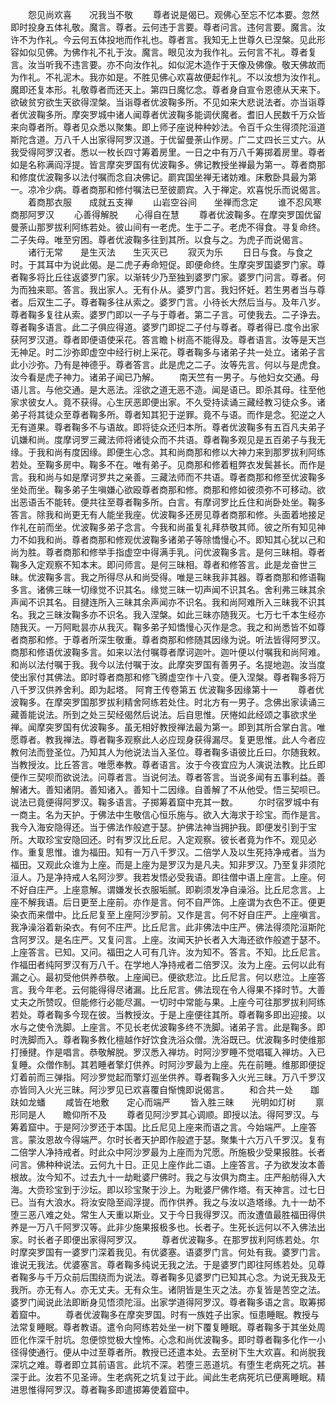 <!-- { "loadSidebar": true } -->
　　怨见尚欢喜　　况我当不敬
　　尊者说是偈已。观佛心至忘不忆本要。忽然即时投身五体礼敬。魔言。尊者。云何违于言要。尊者问言。违何言要。魔言。汝许不为作礼。今云何五体投地而作礼也。尊者言。我知无上世尊久已涅槃。见此形容如似见佛。为佛作礼不礼于汝。魔言。眼见汝为我作礼。云何言不礼。尊者复言。汝当听我不违言要。亦不向汝作礼。如似泥木造作于天像及佛像。敬天佛故而为作礼。不礼泥木。我亦如是。不胜见佛心欢喜故便起作礼。不以汝想为汝作礼。魔即还复本形。礼敬尊者而还天上。第四日魔忆念。尊者身自宣令恩德从天来下。欲破贫穷欲生天欲得涅槃。当诣尊者优波鞠多所。不见如来大悲说法者。亦当诣尊者优波鞠多所。摩突罗城中诸人闻尊者优波鞠多能调伏魔者。耆旧人民数千万众皆来向尊者所。尊者见众悉以聚集。即上师子座说种种妙法。令百千众生得须陀洹道斯陀含道。万八千人出家得阿罗汉道。于优留曼荼山作房。广二丈四长三丈六。从我受得阿罗汉者。悉以一枚长四寸筹着房里。一日之中有万八千筹掷着房里。尊者如是名称满阎浮提。皆言摩突罗国有优波鞠多。佛记教授坐禅最为第一。尊者商那和修度优波鞠多以法付嘱而念自决佛记。罽宾国坐禅无诸妨难。床敷卧具最为第一。凉冷少病。尊者商那和修付嘱法已至彼罽宾。入于禅定。欢喜悦乐而说偈言。
　　着商那衣服　　成就五支禅
　　山岩空谷间　　坐禅而念定
　　谁不忍风寒　　商那阿罗汉
　　心善得解脱　　心得自在慧
　　尊者优波鞠多。在摩突罗国优留曼荼山那罗拔利阿练若处。彼山间有一老虎。生于二子。老虎不得食。寻复命终。二子失母。唯至穷困。尊者优波鞠多往到其所。以食与之。为虎子而说偈言。
　　诸行无常　　是生灭法　　生灭灭已
　　寂灭为乐
　　日日与食。与食之时。于其耳中为说此偈。是二虎子寿命短促。即便命终。生摩突罗国婆罗门家。尊者鞠多将比丘往返婆罗门家。以渐转少乃至独到婆罗门家。婆罗门问言。尊者。何为而独来耶。答言。我出家人。无有仆从。婆罗门言。我妇怀妊。若生男者当与尊者。后双生二子。尊者鞠多往从索之。婆罗门言。小待长大然后当与。及年八岁。尊者鞠多复往从索。婆罗门即以一子与于尊者。第二子言。可使我去。二子诤去。尊者鞠多语言。此二子俱应得道。婆罗门即捉二子付与尊者。尊者得已.度令出家获阿罗汉道。尊者即便语使采花。答言瞻卜树高不能得及。尊者语言。汝等是天岂无神足。时二沙弥即虚空中经行树上采花。尊者鞠多与诸弟子共一处立。诸弟子言此小沙弥。乃有是神德乎。尊者答言。此是虎之二子。汝等先言。何以与是虎食。汝今看是虎子神力。诸弟子闻已乃解。
　　南天竺有一男子。与他妇女交通。母语儿言。与他交通。是大恶法。淫欲之道无恶不造。闻是语已。即杀其母。往至他家求彼女人。竟不获得。心生厌恶即便出家。不久受持读诵三藏经教习徒众多。诸弟子将其徒众至尊者鞠多所。尊者知其犯于逆罪。竟不与语。而作是念。犯逆之人无有道果。尊者鞠多不与语故。即将徒众还归本所。尊者优波鞠多有五百凡夫弟子讥嫌和尚。度摩诃罗三藏法师将诸徒众而不共语。尊者鞠多观见是五百弟子与我无缘。于我和尚有度因缘。即便生心念。其和尚商那和修以大神力来到那罗拔利阿练若处。至鞠多房中。鞠多不在。唯有弟子。见商那和修着粗弊衣发鬓甚长。而作是言。我和尚与如是摩诃罗共之亲善。三藏法师而不共语。尊者商那和修至优波鞠多坐处而坐。鞠多弟子生嗔嫌心欲殴尊者商那和修。商那和修如彼须弥不可移动。欲出恶语舌不能转。便共往至尊者鞠多所。白言。有摩诃罗比丘住和尚卧处坐。鞠多答言。除我和尚更无有人能坐我座。优波鞠多还房见尊者商那和修。头面着地接足作礼在前而坐。优波鞠多弟子念言。今我和尚虽复礼拜恭敬其师。彼之所有知见神力不如我和尚。尊者商那和修观优波鞠多诸弟子等除憍慢心不。即知其心犹以己和尚为胜。尊者商那和修举手指虚空中得满手乳。问优波鞠多言。是何三昧相。尊者鞠多入定观察不知本末。即问师言。是何三昧相。尊者和修答言。此是龙奋世三昧。优波鞠多言。我之所得尽从和尚受得。唯是三昧我非其器。尊者商那和修语鞠多言。诸佛三昧一切缘觉不识其名。缘觉三昧一切声闻不识其名。舍利弗三昧其余声闻不识其名。目揵连所入三昧其余声闻亦不识名。我和尚阿难所入三昧我不识其名。我之三昧汝鞠多亦不识名。我入涅槃。如此三昧亦随我灭。七万七千本生经亦随我灭。一万阿毗昙亦从我灭。鞠多弟子知憍慢心灭作是念。我之和尚悉皆不如尊者商那和修。于尊者所深生敬重。尊者商那和修随其因缘为说。听法皆得阿罗汉。商那和修语优波鞠多言。如来以法付嘱尊者摩诃迦叶。迦叶便以付嘱我和尚阿难。和尚以法付嘱于我。我今以法付嘱于汝。此摩突罗国有善男子。名提地迦。汝当度使出家付其佛法。即时尊者商那和修飞腾虚空作十八变。便入涅槃。尊者鞠多将万八千罗汉供养舍利。即为起塔。
阿育王传卷第五
优波鞠多因缘第十一
　　尊者优波鞠多。在摩突罗国那罗拔利精舍阿练若处住。时北方有一男子。念佛出家读诵三藏善能说法。所到之处三契经偈然后说法。后自思惟。厌惓如此经颂之事欲求坐禅。闻摩突罗国有优波鞠多。虽无相好教授禅法最为第一。即到其所合掌白言。唯愿尊者。教我禅法。尊者鞠多观察此人必应现身获得漏尽。复更思惟。此人今者应教何法而登圣位。乃知其人为他说法当入圣位。尊者鞠多语彼比丘曰。尔随我敕。当教授汝。比丘答言。唯愿奉教。尊者语言。汝于今夜宜应为人演说法教。比丘即便作三契呗而欲说法。问尊者言。当说何法。尊者答言。当说多闻有五事利益。善解诸大。善知诸阴。善知诸入。善知十二因缘。自善解了不从他受。悟三契呗已。说法已竟便得阿罗汉。鞠多语言。子掷筹着窟中充其一数。
　　尔时宿罗城中有一商主。名为天护。于佛法中生敬信心恒乐施与。欲入大海求于珍宝。而作是言。我今入海安隐得还。当于佛法作般遮于瑟。护佛法神当拥护我。即便发引到于宝所。大取珍宝安隐回还。时有罗汉比丘尼。入定观察。彼长者竟为作不。观见必作。重复思惟。谁为福田。知有一万八千罗汉。二倍学人及以生死持净戒者。当为福田。又观此众谁为上座。而是上座为是罗汉为是凡夫。知非罗汉。乃至复非须陀洹人。乃是净持戒人名阿沙罗。我若发悟必受我语。即往僧中语上座言。上座。何不好自庄严。上座意解。谓嫌发长衣服垢腻。即剃须发净自澡浴。比丘尼念言。上座不解我语。后日更至上座前。亦作是言。何不自严饰。上座谓为衣色不正。便更染衣而来僧中。比丘尼复至上座阿沙罗前。又作是言。何不好自庄严。上座嗔言。我净澡浴着新染衣。有何不庄严。比丘尼言。此非佛法中庄严。佛法得须陀洹斯陀含阿罗汉。是名庄严。又复问言。上座。汝闻天护长者入大海还欲作般遮于瑟不。上座答言。已知。又问。福田之人可有几许。汝为知不。答言。不知。比丘尼言。作福田者纯阿罗汉有万八千。在学地人净持戒者二倍罗汉。汝为上座。云何以此有漏之心。最初受他供养恭敬。上座闻已。便欲悲泣。比丘尼言。何以悲泣。上座答言。我今年老。云何能得得尽诸漏。比丘尼言。佛法现在令人得果不择时节。大善丈夫之所赞叹。但能修行必能尽漏。一切时中常能与果。上座今可往那罗拔利阿练若处。尊者鞠多今现在彼。当教授汝。于是上座便往其所。尊者鞠多即出迎接。以水与之使令洗脚。上座言。不见长老优波鞠多终不洗脚。诸弟子言。此是鞠多。即时洗脚而入。尊者鞠多教化檀越作好饮食洗浴众僧。洗浴既已。优波鞠多时使维那打捶揵。作是唱言。恭敬解脱。罗汉悉入禅坊。时阿沙罗睡不觉唱辄入禅坊。入已复睡。众僧作制。其若睡者擎灯供养。时阿沙罗最为上座。先在前睡。维那即便捉灯着前而三弹指。阿沙罗觉起而擎灯巡坐供养。尊者鞠多入火光三昧。万八千罗汉亦皆同入火光三昧。阿沙罗见已欢喜覆自惭愧即说偈言。
　　和合共一处　　跏趺如龙蟠
　　咸皆在地敷　　定心而端严
　　皆入胜三昧　　光明如灯树
　　禀形同是人　　瞻仰所不及
　　尊者见阿沙罗其心调顺。即授以法。得阿罗汉。与筹着窟中。于是阿沙罗还于本国。比丘尼见上座来而语之言。今始端严。上座答言。蒙汝恩故今得端严。尔时长者天护即作般遮于瑟。聚集十六万八千罗汉。复有二倍学人净持戒者。时此众中阿沙罗最为上座而为咒愿。所施极少受果报胜。长者问言。佛种种说法。云何九十日。正见上座作此二语。上座答言。子为欲发汝本善根故。汝今知不。过去九十一劫毗婆尸佛时。我之与汝俱为商主。庄严船舫得入大海。大赍珍宝到于沙坛。即以珍宝聚于沙上。为毗婆尸佛作塔。有天神言。过七日已。当有大浪水。将汝安隐至阎浮提。而作供养。我之与汝以造塔缘。九十一劫不堕三恶八难之处。常生人天重以斯业。又于今日我得罗汉。而汝遭值最胜福田得供养是一万八千阿罗汉等。此非少施果报极多也。长者子。生死长远何以不入佛法出家。时长者子即便出家得阿罗汉。
　　尊者优波鞠多。在那罗拔利阿练若处。尔时摩突罗国有一婆罗门深着我见。有优婆塞。语婆罗门言。何处有我。婆罗门言。谁说无我法。优婆塞言。尊者鞠多纯说无我之法。于是婆罗门即往阿练若处。见尊者鞠多与千万众前后围绕而为说法。尊者鞠多见婆罗门已知其心念。为说无我及无我所。亦无有人。亦无丈夫。无有众生。诸阴皆是生灭之法。亦复皆是苦空之法。婆罗门闻说此法即断身见悟须陀洹。出家学道得阿罗汉。尊者鞠多语之言。取筹掷着窟中。
　　尊者优波鞠多在摩突罗国。时有一族姓子出家。恒患睡眠。教授与法常复睡眠。尊者教语。遣令向阿练若处坐一树下覆复睡眠。尊者鞠多于其坐处周匝化作深千肘坑。忽便惊觉极大惶怖。心念和尚优波鞠多。即时尊者鞠多化作一小径得使通行。便从中过至尊者所。教授已还遣本处。去至树下生大欢喜。和尚脱我深坑之难。尊者即立其前语言。此坑不深。若堕三恶道坑。有堕生老病死之坑。甚深于此。汝若不见圣谛。生老病死之坑复过于此。闻此生老病死坑已便离睡眠。精进思惟得阿罗汉。尊者鞠多即遣掷筹使着窟中。
